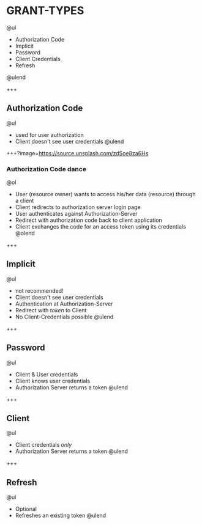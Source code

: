 # GRANT-TYPES

@ul

- Authorization Code
- Implicit
- Password
- Client Credentials
- Refresh

@ulend

+++

## Authorization Code

@ul
- used for user authorization
- Client doesn't see user credentials
@ulend

+++?image=https://source.unsplash.com/zdSoe8za6Hs

### Authorization Code dance

@ol
- User (resource owner) wants to access his/her data (resource) through a client
- Client redirects to authorization server login page
- User authenticates against Authorization-Server
- Redirect with authorization code back to client application
- Client exchanges the code for an access token using its credentials
@olend

+++

## Implicit

@ul
- not recommended!
- Client doesn't see user credentials
- Authentication at Authorization-Server
- Redirect with *token* to Client
- No Client-Credentials possible 
@ulend

+++

## Password

@ul
- Client & User credentials
- Client knows user credentials
- Authorization Server returns a token
@ulend

+++

## Client 

@ul
- Client credentials *only*
- Authorization Server returns a token
@ulend

+++

## Refresh

@ul
- Optional 
- Refreshes an existing token
@ulend